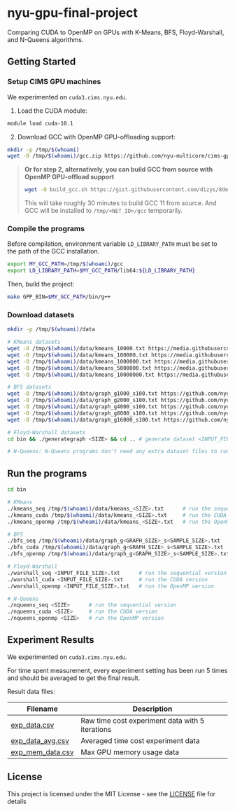 # nyu-gpu-final-project

Comparing CUDA to OpenMP on GPUs with K-Means, BFS, Floyd-Warshall, and N-Queens algorithms.

## Getting Started

### Setup CIMS GPU machines

We experimented on `cuda3.cims.nyu.edu`.

1. Load the CUDA module:

```bash
module load cuda-10.1
```

2. Download GCC with OpenMP GPU-offloading support:

```bash
mkdir -p /tmp/$(whoami)
wget -O /tmp/$(whoami)/gcc.zip https://github.com/nyu-multicore/cims-gpu/releases/download/gcc/gcc-11.3.1_cims_gpu_offload_22112501.zip && unzip /tmp/$(whoami)/gcc.zip -d /tmp/$(whoami) && rm -f /tmp/$(whoami)/gcc.zip
```

> **Or for step 2, alternatively, you can build GCC from source with OpenMP GPU-offload support**
>
> ```bash
> wget -O build_gcc.sh https://gist.githubusercontent.com/dizys/8dedbe94439b91d759b6c1e6e316d542/raw/3ddbd8def8cc5bc7ce42549317820df16daf9e96/build_gcc_with_offload.sh && sh build_gcc.sh && rm -f build_gcc.sh
> ```
>
> This will take roughly 30 minutes to build GCC 11 from source. And GCC will be installed to `/tmp/<NET_ID>/gcc` temporarily.

### Compile the programs

Before compilation, environment variable `LD_LIBRARY_PATH` must be set to the path of the GCC installation.

```bash
export MY_GCC_PATH=/tmp/$(whoami)/gcc
export LD_LIBRARY_PATH=$MY_GCC_PATH/lib64:${LD_LIBRARY_PATH}
```

Then, build the project:

```bash
make GPP_BIN=$MY_GCC_PATH/bin/g++
```

### Download datasets

```bash
mkdir -p /tmp/$(whoami)/data

# KMeans datasets
wget -O /tmp/$(whoami)/data/kmeans_10000.txt https://media.githubusercontent.com/media/nyu-multicore/k-means/main/data/dataset-10000.txt
wget -O /tmp/$(whoami)/data/kmeans_100000.txt https://media.githubusercontent.com/media/nyu-multicore/k-means/main/data/dataset-100000.txt
wget -O /tmp/$(whoami)/data/kmeans_1000000.txt https://media.githubusercontent.com/media/nyu-multicore/k-means/main/data/dataset-1000000.txt
wget -O /tmp/$(whoami)/data/kmeans_5000000.txt https://media.githubusercontent.com/media/nyu-multicore/k-means/main/data/dataset-5000000.txt
wget -O /tmp/$(whoami)/data/kmeans_10000000.txt https://media.githubusercontent.com/media/nyu-multicore/k-means/main/data/dataset-10000000.txt

# BFS datasets
wget -O /tmp/$(whoami)/data/graph_g1000_s100.txt https://github.com/nyu-multicore/cims-gpu/releases/download/bfs-data/graph_g1000_s100.txt
wget -O /tmp/$(whoami)/data/graph_g2000_s100.txt https://github.com/nyu-multicore/cims-gpu/releases/download/bfs-data/graph_g2000_s100.txt
wget -O /tmp/$(whoami)/data/graph_g4000_s100.txt https://github.com/nyu-multicore/cims-gpu/releases/download/bfs-data/graph_g4000_s100.txt
wget -O /tmp/$(whoami)/data/graph_g8000_s100.txt https://github.com/nyu-multicore/cims-gpu/releases/download/bfs-data/graph_g8000_s100.txt
wget -O /tmp/$(whoami)/data/graph_g16000_s100.txt https://github.com/nyu-multicore/cims-gpu/releases/download/bfs-data/graph_g16000_s100.txt

# Floyd-Warshall datasets
cd bin && ./generategraph <SIZE> && cd .. # generate dataset <INPUT_FILE_SIZE>.txt

# N-Queens: N-Queens programs don't need any extra dataset files to run
```

## Run the programs

```bash
cd bin

# KMeans
./kmeans_seq /tmp/$(whoami)/data/kmeans_<SIZE>.txt      # run the sequential version
./kmeans_cuda /tmp/$(whoami)/data/kmeans_<SIZE>.txt     # run the CUDA version
./kmeans_openmp /tmp/$(whoami)/data/kmeans_<SIZE>.txt   # run the OpenMP version

# BFS
./bfs_seq /tmp/$(whoami)/data/graph_g<GRAPH_SIZE>_s<SAMPLE_SIZE>.txt      # run the sequential version
./bfs_cuda /tmp/$(whoami)/data/graph_g<GRAPH_SIZE>_s<SAMPLE_SIZE>.txt     # run the CUDA version
./bfs_openmp /tmp/$(whoami)/data/graph_g<GRAPH_SIZE>_s<SAMPLE_SIZE>.txt   # run the OpenMP version

# Floyd-Warshall
./warshall_seq <INPUT_FILE_SIZE>.txt      # run the sequential version
./warshall_cuda <INPUT_FILE_SIZE>.txt     # run the CUDA version
./warshall_openmp <INPUT_FILE_SIZE>.txt   # run the OpenMP version

# N-Queens
./nqueens_seq <SIZE>      # run the sequential version
./nqueens_cuda <SIZE>     # run the CUDA version
./nqueens_openmp <SIZE>   # run the OpenMP version
```

## Experiment Results

We experimented on `cuda3.cims.nyu.edu`.

For time spent measurement, every experiment setting has been run 5 times and should be averaged to get the final result.

Result data files:

| Filename                             | Description                                     |
| ------------------------------------ | ----------------------------------------------- |
| [exp_data.csv](exp_data.csv)         | Raw time cost experiment data with 5 iterations |
| [exp_data_avg.csv](exp_data_avg.csv) | Averaged time cost experiment data              |
| [exp_mem_data.csv](exp_mem_data.csv) | Max GPU memory usage data                       |

## License

This project is licensed under the MIT License - see the [LICENSE](LICENSE) file for details
